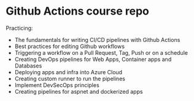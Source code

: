 # Github Actions course repo

Practicing:
- The fundamentals for writing CI/CD pipelines with Github Actions
- Best practices for editing Github workflows
- Triggering a workflow on a Pull Request, Tag, Push or on a schedule
- Creating DevOps pipelines for Web Apps, Container apps and Databases
- Deploying apps and infra into Azure Cloud
- Creating custom runner to run the pipelines
- Implement DevSecOps principles
- Creating pipelines for aspnet and dockerized apps

